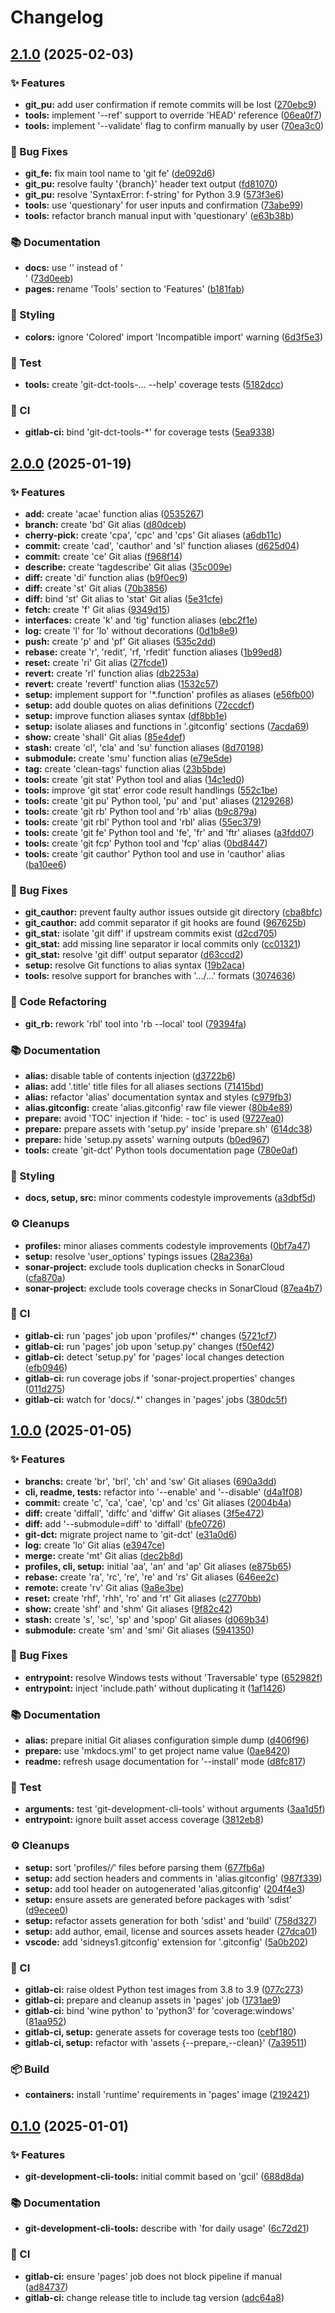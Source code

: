 # Changelog

<a name="2.1.0"></a>
## [2.1.0](https://gitlab.com/RadianDevCore/tools/git-dct/compare/2.0.0...2.1.0) (2025-02-03)

### ✨ Features

- **git_pu:** add user confirmation if remote commits will be lost ([270ebc9](https://gitlab.com/RadianDevCore/tools/git-dct/commit/270ebc9b53e9f804b9de91fe573df5aa8e62a5f8))
- **tools:** implement '--ref' support to override 'HEAD' reference ([06ea0f7](https://gitlab.com/RadianDevCore/tools/git-dct/commit/06ea0f75d7c94248b07b54d6839e28ab01c21d08))
- **tools:** implement '--validate' flag to confirm manually by user ([70ea3c0](https://gitlab.com/RadianDevCore/tools/git-dct/commit/70ea3c0a1c58a4291a70053240664b4baa304003))

### 🐛 Bug Fixes

- **git_fe:** fix main tool name to 'git fe' ([de092d6](https://gitlab.com/RadianDevCore/tools/git-dct/commit/de092d6c81a6474dba6d11424d22bedeafa724b4))
- **git_pu:** resolve faulty '{branch}' header text output ([fd81070](https://gitlab.com/RadianDevCore/tools/git-dct/commit/fd81070497951588b92c37cd157a80e4776438e2))
- **git_pu:** resolve 'SyntaxError: f-string' for Python 3.9 ([573f3e6](https://gitlab.com/RadianDevCore/tools/git-dct/commit/573f3e6e26c15cff780faed94b2a35134aeb09d8))
- **tools:** use 'questionary' for user inputs and confirmation ([73abe99](https://gitlab.com/RadianDevCore/tools/git-dct/commit/73abe9968e11e1ef1cc36aac0df873710ad04fe1))
- **tools:** refactor branch manual input with 'questionary' ([e63b38b](https://gitlab.com/RadianDevCore/tools/git-dct/commit/e63b38bddd0689e7e763478766da09cf28734386))

### 📚 Documentation

- **docs:** use '<span class=page-break>' instead of '<div>' ([73d0eeb](https://gitlab.com/RadianDevCore/tools/git-dct/commit/73d0eebc50f480e33b7d1351ba4eacdd3cea0af5))
- **pages:** rename 'Tools' section to 'Features' ([b181fab](https://gitlab.com/RadianDevCore/tools/git-dct/commit/b181fab053e621e73d3b02c037ffae3d6d9a2de1))

### 🎨 Styling

- **colors:** ignore 'Colored' import 'Incompatible import' warning ([6d3f5e3](https://gitlab.com/RadianDevCore/tools/git-dct/commit/6d3f5e306c9737589e4b1f770e1dcfd689245c3c))

### 🧪 Test

- **tools:** create 'git-dct-tools-... --help' coverage tests ([5182dcc](https://gitlab.com/RadianDevCore/tools/git-dct/commit/5182dcc0f2ec01510d3809ac5149dd6b05e58b4d))

### 🚀 CI

- **gitlab-ci:** bind 'git-dct-tools-*' for coverage tests ([5ea9338](https://gitlab.com/RadianDevCore/tools/git-dct/commit/5ea93383610d2bbb94dd9e1fb09ae386c015ec84))


<a name="2.0.0"></a>
## [2.0.0](https://gitlab.com/RadianDevCore/tools/git-dct/compare/1.0.0...2.0.0) (2025-01-19)

### ✨ Features

- **add:** create 'acae' function alias ([0535267](https://gitlab.com/RadianDevCore/tools/git-dct/commit/0535267ec758f716349dd9545974d9c4227baa6a))
- **branch:** create 'bd' Git alias ([d80dceb](https://gitlab.com/RadianDevCore/tools/git-dct/commit/d80dcebe86a57de854658f37aca4dd0ee96cc739))
- **cherry-pick:** create 'cpa', 'cpc' and 'cps' Git aliases ([a6db11c](https://gitlab.com/RadianDevCore/tools/git-dct/commit/a6db11cd861e0729c268d7caa833d451ed5a1029))
- **commit:** create 'cad', 'cauthor' and 'sl' function aliases ([d625d04](https://gitlab.com/RadianDevCore/tools/git-dct/commit/d625d04cbb24d985980eb0557964aec32835d606))
- **commit:** create 'ce' Git alias ([f968f14](https://gitlab.com/RadianDevCore/tools/git-dct/commit/f968f14862ef24ab0e6e7962570ae8d1e98d8044))
- **describe:** create 'tagdescribe' Git alias ([35c009e](https://gitlab.com/RadianDevCore/tools/git-dct/commit/35c009e818921609baf72b86cc6a7271d2f3839e))
- **diff:** create 'di' function alias ([b9f0ec9](https://gitlab.com/RadianDevCore/tools/git-dct/commit/b9f0ec90e06e2b8fd853f8834afd6fd25ee9608c))
- **diff:** create 'st' Git alias ([70b3856](https://gitlab.com/RadianDevCore/tools/git-dct/commit/70b38568448ce632d7a88cbcc2ca6835f29d3a14))
- **diff:** bind 'st' Git alias to 'stat' Git alias ([5e31cfe](https://gitlab.com/RadianDevCore/tools/git-dct/commit/5e31cfef62c8b5c35595b75b05604cd248985e41))
- **fetch:** create 'f' Git alias ([9349d15](https://gitlab.com/RadianDevCore/tools/git-dct/commit/9349d1527e097e0dd9b3c5b547d5d782ddf6888a))
- **interfaces:** create 'k' and 'tig' function aliases ([ebc2f1e](https://gitlab.com/RadianDevCore/tools/git-dct/commit/ebc2f1e99a95b162d3f3cfba8614995e7b904257))
- **log:** create 'l' for 'lo' without decorations ([0d1b8e9](https://gitlab.com/RadianDevCore/tools/git-dct/commit/0d1b8e93e7c42da4132705a2e35acf0f5b92dc92))
- **push:** create 'p' and 'pf' Git aliases ([535c2dd](https://gitlab.com/RadianDevCore/tools/git-dct/commit/535c2ddb45ef100b88f0c7795f59b094214e0740))
- **rebase:** create 'r', 'redit', 'rf, 'rfedit' function aliases ([1b99ed8](https://gitlab.com/RadianDevCore/tools/git-dct/commit/1b99ed8377319424a25deaba72c36cb275362cca))
- **reset:** create 'ri' Git alias ([27fcde1](https://gitlab.com/RadianDevCore/tools/git-dct/commit/27fcde130569bb454eaa9105ed58f0f744fca2b8))
- **revert:** create 'rl' function alias ([db2253a](https://gitlab.com/RadianDevCore/tools/git-dct/commit/db2253a0ea1c56dc63237eea1c1f507ed66038e6))
- **revert:** create 'revertf' function alias ([1532c57](https://gitlab.com/RadianDevCore/tools/git-dct/commit/1532c57db0587ebf2e0f39840732ddcbe6e6d117))
- **setup:** implement support for '*.function' profiles as aliases ([e56fb00](https://gitlab.com/RadianDevCore/tools/git-dct/commit/e56fb000656a7a2d5f55b03b2508852b7c1d49ee))
- **setup:** add double quotes on alias definitions ([72ccdcf](https://gitlab.com/RadianDevCore/tools/git-dct/commit/72ccdcfbadd9349d98774b5a05ed6fde504294e5))
- **setup:** improve function aliases syntax ([df8bb1e](https://gitlab.com/RadianDevCore/tools/git-dct/commit/df8bb1e17fbd535f87d03a88de40883b1cd7e8c0))
- **setup:** isolate aliases and functions in '.gitconfig' sections ([7acda69](https://gitlab.com/RadianDevCore/tools/git-dct/commit/7acda69eff7070e9e09420d4bd86af50b7558f88))
- **show:** create 'shall' Git alias ([85e4def](https://gitlab.com/RadianDevCore/tools/git-dct/commit/85e4def26312ee50bd39dc7347c91192baa36429))
- **stash:** create 'cl', 'cla' and 'su' function aliases ([8d70198](https://gitlab.com/RadianDevCore/tools/git-dct/commit/8d70198eb209918ac87d192ed2a32e62400710ed))
- **submodule:** create 'smu' function alias ([e79e5de](https://gitlab.com/RadianDevCore/tools/git-dct/commit/e79e5dea1a39b793926abaa8ee53bfb0eaf7001c))
- **tag:** create 'clean-tags' function alias ([23b5bde](https://gitlab.com/RadianDevCore/tools/git-dct/commit/23b5bde10b54e07facf9cef452ff9d0156f271e3))
- **tools:** create 'git stat' Python tool and alias ([14c1ed0](https://gitlab.com/RadianDevCore/tools/git-dct/commit/14c1ed00b8d2bea15aff641f223f24d8058f43c4))
- **tools:** improve 'git stat' error code result handlings ([552c1be](https://gitlab.com/RadianDevCore/tools/git-dct/commit/552c1be5f1f2222dce4a84006d0dc6a3cfa29716))
- **tools:** create 'git pu' Python tool, 'pu' and 'put' aliases ([2129268](https://gitlab.com/RadianDevCore/tools/git-dct/commit/2129268772ad8bed164cbe18664caf8590f2be73))
- **tools:** create 'git rb' Python tool and 'rb' alias ([b9c879a](https://gitlab.com/RadianDevCore/tools/git-dct/commit/b9c879a1aa91cc9c8a0a75fcf6b18d919db06b79))
- **tools:** create 'git rbl' Python tool and 'rbl' alias ([55ec379](https://gitlab.com/RadianDevCore/tools/git-dct/commit/55ec3797b030fcf69568c1c4dfc6b6861873fe00))
- **tools:** create 'git fe' Python tool and 'fe', 'fr' and 'ftr' aliases ([a3fdd07](https://gitlab.com/RadianDevCore/tools/git-dct/commit/a3fdd077b8708e3d5bd5cf9af7998072185e6368))
- **tools:** create 'git fcp' Python tool and 'fcp' alias ([0bd8447](https://gitlab.com/RadianDevCore/tools/git-dct/commit/0bd8447300f3e23e7c2ce1501e199b767c13a1cc))
- **tools:** create 'git cauthor' Python tool and use in 'cauthor' alias ([ba10ee6](https://gitlab.com/RadianDevCore/tools/git-dct/commit/ba10ee6994d156c4d79771c14bc9b702d4114e94))

### 🐛 Bug Fixes

- **git_cauthor:** prevent faulty author issues outside git directory ([cba8bfc](https://gitlab.com/RadianDevCore/tools/git-dct/commit/cba8bfc4d4bc8b46901a3160fafc668b614f6f49))
- **git_cauthor:** add commit separator if git hooks are found ([967625b](https://gitlab.com/RadianDevCore/tools/git-dct/commit/967625b129fbdb9f9650129011f616d345240c6a))
- **git_stat:** isolate 'git diff' if upstream commits exist ([d2cd705](https://gitlab.com/RadianDevCore/tools/git-dct/commit/d2cd7054d21264dcea74676e5888a9e6d52e97fd))
- **git_stat:** add missing line separator ir local commits only ([cc01321](https://gitlab.com/RadianDevCore/tools/git-dct/commit/cc01321f39424ba790e620c1d0fd521ad7e5b4e0))
- **git_stat:** resolve 'git diff' output separator ([d63ccd2](https://gitlab.com/RadianDevCore/tools/git-dct/commit/d63ccd27fe8d832f90dd492152213b6988381deb))
- **setup:** resolve Git functions to alias syntax ([19b2aca](https://gitlab.com/RadianDevCore/tools/git-dct/commit/19b2aca3df5fcb8a46e7222d30ac57ea9d375156))
- **tools:** resolve support for branches with '.../...' formats ([3074636](https://gitlab.com/RadianDevCore/tools/git-dct/commit/30746364a90e26ba1be0040d59f1eb6b98c1fbc9))

### 🚜 Code Refactoring

- **git_rb:** rework 'rbl' tool into 'rb --local' tool ([79394fa](https://gitlab.com/RadianDevCore/tools/git-dct/commit/79394fa3b0427c0778edd58ed17c9833a2eb6bb9))

### 📚 Documentation

- **alias:** disable table of contents injection ([d3722b6](https://gitlab.com/RadianDevCore/tools/git-dct/commit/d3722b687f9f38c52f5c27887aa3e5ab8f6410a8))
- **alias:** add '.title' title files for all aliases sections ([71415bd](https://gitlab.com/RadianDevCore/tools/git-dct/commit/71415bdabb535e8fc56e2f8fb77a8a0a3a493560))
- **alias:** refactor 'alias' documentation syntax and styles ([c979fb3](https://gitlab.com/RadianDevCore/tools/git-dct/commit/c979fb36f764ee7c4b15bdb505d554aeec7b5275))
- **alias.gitconfig:** create 'alias.gitconfig' raw file viewer ([80b4e89](https://gitlab.com/RadianDevCore/tools/git-dct/commit/80b4e89038d371290446f8c1669577f102a19418))
- **prepare:** avoid 'TOC' injection if 'hide:  - toc' is used ([9727ea0](https://gitlab.com/RadianDevCore/tools/git-dct/commit/9727ea09a39c1d2d0c6d5dce4ef595c7e4a88acb))
- **prepare:** prepare assets with 'setup.py' inside 'prepare.sh' ([614dc38](https://gitlab.com/RadianDevCore/tools/git-dct/commit/614dc3886f3dd50faf430a5bd287cd14d65d69f7))
- **prepare:** hide 'setup.py assets' warning outputs ([b0ed967](https://gitlab.com/RadianDevCore/tools/git-dct/commit/b0ed967ee73aeee98a2e326e54cab40cf6501720))
- **tools:** create 'git-dct' Python tools documentation page ([780e0af](https://gitlab.com/RadianDevCore/tools/git-dct/commit/780e0af2577dcb580d903c6330870091e5affe47))

### 🎨 Styling

- **docs, setup, src:** minor comments codestyle improvements ([a3dbf5d](https://gitlab.com/RadianDevCore/tools/git-dct/commit/a3dbf5d5a81aeecb7e7f4c5c54d3ae951e3d9419))

### ⚙️ Cleanups

- **profiles:** minor aliases comments codestyle improvements ([0bf7a47](https://gitlab.com/RadianDevCore/tools/git-dct/commit/0bf7a47ce7c71f69d90d18c4948202fa6d37dfc6))
- **setup:** resolve 'user_options' typings issues ([28a236a](https://gitlab.com/RadianDevCore/tools/git-dct/commit/28a236a5e949101f91361ae1c0dc097f712fce96))
- **sonar-project:** exclude tools duplication checks in SonarCloud ([cfa870a](https://gitlab.com/RadianDevCore/tools/git-dct/commit/cfa870affa0bbe9eccf684d140066572f78b0c64))
- **sonar-project:** exclude tools coverage checks in SonarCloud ([87ea4b7](https://gitlab.com/RadianDevCore/tools/git-dct/commit/87ea4b75b33cf44c3d4a3511d7e1761ecdaf5b72))

### 🚀 CI

- **gitlab-ci:** run 'pages' job upon 'profiles/*' changes ([5721cf7](https://gitlab.com/RadianDevCore/tools/git-dct/commit/5721cf7e87b8e17e759a17fd33774f26fadfb0db))
- **gitlab-ci:** run 'pages' job upon 'setup.py' changes ([f50ef42](https://gitlab.com/RadianDevCore/tools/git-dct/commit/f50ef427aa5521760095f063f79966a1cf13425e))
- **gitlab-ci:** detect 'setup.py' for 'pages' local changes detection ([efb0946](https://gitlab.com/RadianDevCore/tools/git-dct/commit/efb09462ef9fdf9d178c120d410e68df5b446bf7))
- **gitlab-ci:** run coverage jobs if 'sonar-project.properties' changes ([011d275](https://gitlab.com/RadianDevCore/tools/git-dct/commit/011d27565d7419a0ec7485f5def2731e5a8b8391))
- **gitlab-ci:** watch for 'docs/.*' changes in 'pages' jobs ([380dc5f](https://gitlab.com/RadianDevCore/tools/git-dct/commit/380dc5fe1d4da2b74c58cddb1118ead6a91ed098))


<a name="1.0.0"></a>
## [1.0.0](https://gitlab.com/RadianDevCore/tools/git-dct/compare/0.1.0...1.0.0) (2025-01-05)

### ✨ Features

- **branchs:** create 'br', 'brl', 'ch' and 'sw' Git aliases ([690a3dd](https://gitlab.com/RadianDevCore/tools/git-dct/commit/690a3ddd013f11b454a612de2cb4bdd69c01ace1))
- **cli, readme, tests:** refactor into '--enable' and '--disable' ([d4a1f08](https://gitlab.com/RadianDevCore/tools/git-dct/commit/d4a1f08ff96b07d860108d8f3fe32bcdfd0e8dc6))
- **commit:** create 'c', 'ca', 'cae', 'cp' and 'cs' Git aliases ([2004b4a](https://gitlab.com/RadianDevCore/tools/git-dct/commit/2004b4a11fb6e3006592cc8dbc045e0d9e4f8446))
- **diff:** create 'diffall', 'diffc' and 'diffw' Git aliases ([3f5e472](https://gitlab.com/RadianDevCore/tools/git-dct/commit/3f5e47259876e8086878090f64ba55bc1e2e0c3a))
- **diff:** add '--submodule=diff' to 'diffall' ([bfe0726](https://gitlab.com/RadianDevCore/tools/git-dct/commit/bfe07265484ffbe98fa790640e162786642fd6f1))
- **git-dct:** migrate project name to 'git-dct' ([e31a0d6](https://gitlab.com/RadianDevCore/tools/git-dct/commit/e31a0d67c0bdb02bbf1c4251bdb4148a6245cb3f))
- **log:** create 'lo' Git alias ([e3947ce](https://gitlab.com/RadianDevCore/tools/git-dct/commit/e3947ce71cde8e7643b301ed3082f61cf05d422e))
- **merge:** create 'mt' Git alias ([dec2b8d](https://gitlab.com/RadianDevCore/tools/git-dct/commit/dec2b8ddfc64098539730fecedf725b3862e7dab))
- **profiles, cli, setup:** initial 'aa', 'an' and 'ap' Git aliases ([e875b65](https://gitlab.com/RadianDevCore/tools/git-dct/commit/e875b65134ce5d4f2c54f7e981b3429a2a2094eb))
- **rebase:** create 'ra', 'rc', 're', 're' and 'rs' Git aliases ([646ee2c](https://gitlab.com/RadianDevCore/tools/git-dct/commit/646ee2c551911c6c33d520a87903efac4b21dc9c))
- **remote:** create 'rv' Git alias ([9a8e3be](https://gitlab.com/RadianDevCore/tools/git-dct/commit/9a8e3be7d48baa93dce744ffa7dc3c462362092e))
- **reset:** create 'rhf', 'rhh', 'ro' and 'rt' Git aliases ([c2770bb](https://gitlab.com/RadianDevCore/tools/git-dct/commit/c2770bb5f9e50c3b3efb633fd3da46032f185064))
- **show:** create 'shf' and 'shm' Git aliases ([9f82c42](https://gitlab.com/RadianDevCore/tools/git-dct/commit/9f82c42df22c22e55ff343af0bace038223d8adb))
- **stash:** create 's', 'sc', 'sp' and 'spop' Git aliases ([d069b34](https://gitlab.com/RadianDevCore/tools/git-dct/commit/d069b341ca0ede0d206b89bde4718f9b0b3ca315))
- **submodule:** create 'sm' and 'smi' Git aliases ([5941350](https://gitlab.com/RadianDevCore/tools/git-dct/commit/5941350554a21cbe45d8ecd40ddb9d70f06bf3cb))

### 🐛 Bug Fixes

- **entrypoint:** resolve Windows tests without 'Traversable' type ([652982f](https://gitlab.com/RadianDevCore/tools/git-dct/commit/652982fdae63859164e4e88971d3a1d0f059e4ca))
- **entrypoint:** inject 'include.path' without duplicating it ([1af1426](https://gitlab.com/RadianDevCore/tools/git-dct/commit/1af1426897961977ef97223f193b9058785e571e))

### 📚 Documentation

- **alias:** prepare initial Git aliases configuration simple dump ([d406f96](https://gitlab.com/RadianDevCore/tools/git-dct/commit/d406f962bcfd43e6efae7c7e61e159de7fc12c97))
- **prepare:** use 'mkdocs.yml' to get project name value ([0ae8420](https://gitlab.com/RadianDevCore/tools/git-dct/commit/0ae8420decdf829517dd0d0f2079b625508b480b))
- **readme:** refresh usage documentation for '--install' mode ([d8fc817](https://gitlab.com/RadianDevCore/tools/git-dct/commit/d8fc8175e93c7f49ec5531e7ed58fd3ad388a09f))

### 🧪 Test

- **arguments:** test 'git-development-cli-tools' without arguments ([3aa1d5f](https://gitlab.com/RadianDevCore/tools/git-dct/commit/3aa1d5f69640361862903004cc8a4bf3f4424a54))
- **entrypoint:** ignore built asset access coverage ([3812eb8](https://gitlab.com/RadianDevCore/tools/git-dct/commit/3812eb8a865d3c0611f38d943c1142438f9b3654))

### ⚙️ Cleanups

- **setup:** sort 'profiles/*/*' files before parsing them ([677fb6a](https://gitlab.com/RadianDevCore/tools/git-dct/commit/677fb6a75934eda9f99ae374c301505b40f31662))
- **setup:** add section headers and comments in 'alias.gitconfig' ([987f339](https://gitlab.com/RadianDevCore/tools/git-dct/commit/987f3390bb26c73e9e6c94a77372bee46ca6c117))
- **setup:** add tool header on autogenerated 'alias.gitconfig' ([204f4e3](https://gitlab.com/RadianDevCore/tools/git-dct/commit/204f4e3ea2c6c73e63347ef171b199fbfeb34ec2))
- **setup:** ensure assets are generated before packages with 'sdist' ([d9ecee0](https://gitlab.com/RadianDevCore/tools/git-dct/commit/d9ecee00070f147df2d6e1252565eb0ceefad17d))
- **setup:** refactor assets generation for both 'sdist' and 'build' ([758d327](https://gitlab.com/RadianDevCore/tools/git-dct/commit/758d32702efa8d627d9cd20de0fee6694b4ef23d))
- **setup:** add author, email, license and sources assets header ([27dca01](https://gitlab.com/RadianDevCore/tools/git-dct/commit/27dca01067cb70a74ec546f68776cbb5624642c9))
- **vscode:** add 'sidneys1.gitconfig' extension for '.gitconfig' ([5a0b202](https://gitlab.com/RadianDevCore/tools/git-dct/commit/5a0b202062f3353d17ac9349115e778ae728a136))

### 🚀 CI

- **gitlab-ci:** raise oldest Python test images from 3.8 to 3.9 ([077c273](https://gitlab.com/RadianDevCore/tools/git-dct/commit/077c2738664fd3e35e500976dd6db055e14893cd))
- **gitlab-ci:** prepare and cleanup assets in 'pages' job ([1731ae9](https://gitlab.com/RadianDevCore/tools/git-dct/commit/1731ae958ef9e353d6be94c27028ef85ba4d0c8e))
- **gitlab-ci:** bind 'wine python' to 'python3' for 'coverage:windows' ([81aa952](https://gitlab.com/RadianDevCore/tools/git-dct/commit/81aa9528685a43cbb42307376ce8e62174e2c27d))
- **gitlab-ci, setup:** generate assets for coverage tests too ([cebf180](https://gitlab.com/RadianDevCore/tools/git-dct/commit/cebf180a1626ca512c386101d939d7c4e1425c96))
- **gitlab-ci, setup:** refactor with 'assets {--prepare,--clean}' ([7a39511](https://gitlab.com/RadianDevCore/tools/git-dct/commit/7a3951182b308ce84ecccfb04921a9058c00af00))

### 📦 Build

- **containers:** install 'runtime' requirements in 'pages' image ([2192421](https://gitlab.com/RadianDevCore/tools/git-dct/commit/2192421177fb3e1a645fa0f01ec02482e7147733))


<a name="0.1.0"></a>
## [0.1.0](https://gitlab.com/RadianDevCore/tools/git-dct/commits/0.1.0) (2025-01-01)

### ✨ Features

- **git-development-cli-tools:** initial commit based on 'gcil' ([688d8da](https://gitlab.com/RadianDevCore/tools/git-dct/commit/688d8daded71c03292375a1600c44df4c35f139a))

### 📚 Documentation

- **git-development-cli-tools:** describe with 'for daily usage' ([6c72d21](https://gitlab.com/RadianDevCore/tools/git-dct/commit/6c72d21e6ed2cda9d71c22cc58511dd72f5691bb))

### 🚀 CI

- **gitlab-ci:** ensure 'pages' job does not block pipeline if manual ([ad84737](https://gitlab.com/RadianDevCore/tools/git-dct/commit/ad847374c582fee3d84a13609a4ae9f04e3a2845))
- **gitlab-ci:** change release title to include tag version ([adc64a8](https://gitlab.com/RadianDevCore/tools/git-dct/commit/adc64a87f412f579cc510c751e4fbf6b53e124f6))


